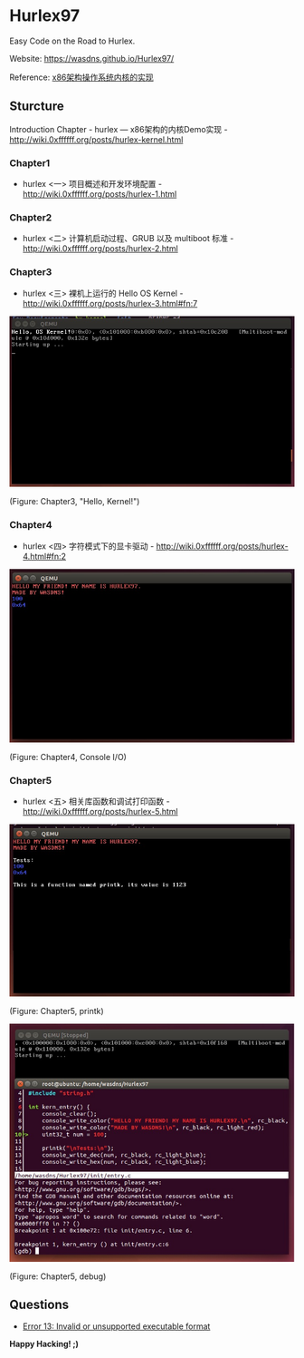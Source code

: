 # Hurlex97

Easy Code on the Road to Hurlex.

Website: https://wasdns.github.io/Hurlex97/

Reference: [x86架构操作系统内核的实现](http://wiki.0xffffff.org/)

## Sturcture

Introduction Chapter - hurlex — x86架构的内核Demo实现 - http://wiki.0xffffff.org/posts/hurlex-kernel.html

### Chapter1 

- hurlex <一> 项目概述和开发环境配置 - http://wiki.0xffffff.org/posts/hurlex-1.html 

### Chapter2 

- hurlex <二> 计算机启动过程、GRUB 以及 multiboot 标准 - http://wiki.0xffffff.org/posts/hurlex-2.html

### Chapter3 

- hurlex <三> 裸机上运行的 Hello OS Kernel - http://wiki.0xffffff.org/posts/hurlex-3.html#fn:7

![](https://github.com/Wasdns/Hurlex97/raw/master/screenshots/Chapter3.jpg)

(Figure: Chapter3, "Hello, Kernel!")

### Chapter4 

- hurlex <四> 字符模式下的显卡驱动 - http://wiki.0xffffff.org/posts/hurlex-4.html#fn:2

![](https://github.com/Wasdns/Hurlex97/raw/master/screenshots/Chapter4.jpg)

(Figure: Chapter4, Console I/O)

### Chapter5 

- hurlex <五> 相关库函数和调试打印函数 - http://wiki.0xffffff.org/posts/hurlex-5.html

![](https://github.com/Wasdns/Hurlex97/raw/master/screenshots/Chapter5-1.jpg)

(Figure: Chapter5, printk)

![](https://github.com/Wasdns/Hurlex97/raw/master/screenshots/Chapter5-2.jpg)

(Figure: Chapter5, debug)

## Questions

- [Error 13: Invalid or unsupported executable format](https://github.com/hurley25/hurlex-doc/issues/11)

**Happy Hacking! ;)**
